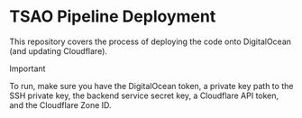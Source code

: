 # TSAO Pipeline Deployment
This repository covers the process of deploying the code onto DigitalOcean (and updating Cloudflare).

> [!Important]
> To run, make sure you have the DigitalOcean token, a private key path to the SSH private key, the backend service secret key, a Cloudflare API token, and the Cloudflare Zone ID.

